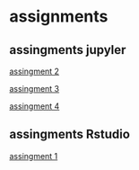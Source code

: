 # assignments
## assingments jupyler

[assingment 2](https://github.com/lucatielemans/assignments/blob/master/assignment2.ipynb)

[assingment 3](https://github.com/lucatielemans/assignments/blob/master/assignment3.ipynb)

[assingment 4](https://github.com/lucatielemans/assignments/blob/master/assignment4.ipynb)

## assingments Rstudio

[assingment 1](https://github.com/lucatielemans/assignments/blob/master/graded_assignment_1.Rmd)
